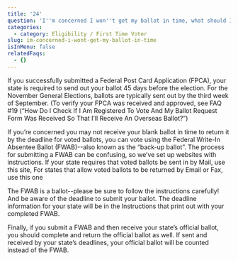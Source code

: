 ```yaml
---
title: '24'
question: 'I''m concerned I won''t get my ballot in time, what should I do?'
categories:
  - category: Eligibility / First Time Voter
slug: im-concerned-i-wont-get-my-ballot-in-time
isInMenu: false
relatedFaqs:
  - {}
---
```


If you successfully submitted a Federal Post Card Application (FPCA), your state is required to send out your ballot 45 days before the election. For the November General Elections, ballots are typically sent out by the third week of September. (To verify your FPCA was received and approved, see FAQ #19 (“How Do I Check If I Am Registered To Vote And My Ballot Request Form Was Received So That I’ll Receive An Overseas Ballot?”)
 
If you’re concerned you may not receive your blank ballot in time to return it by the deadline for voted ballots, you can vote using the Federal Write-In Absentee Ballot (FWAB)--also known as the “back-up ballot”. The process for submitting a FWAB can be confusing, so we’ve set up websites with instructions. If your state requires that voted ballots be sent in by Mail, use this site, For states that allow voted ballots to be returned by Email or Fax, use this one 

The FWAB is a ballot--please be sure to follow the instructions carefully! And be aware of the deadline to submit your ballot. The deadline information for your state will be in the Instructions that print out with your completed FWAB.

Finally, if you submit a FWAB and then receive your state’s official ballot, you should complete and return the official ballot as well. If sent and received by your state’s deadlines, your official ballot will be counted instead of the FWAB.
